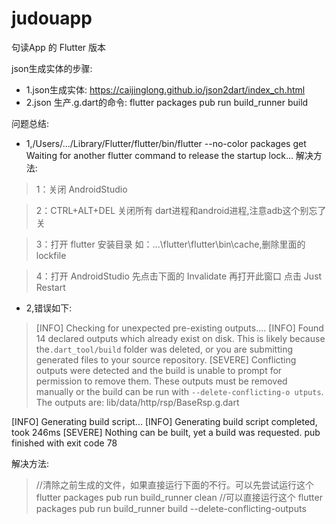 # judouapp

句读App 的 Flutter 版本

json生成实体的步骤: 
- 1.json生成实体: https://caijinglong.github.io/json2dart/index_ch.html
- 2.json 生产.g.dart的命令: flutter packages pub run build_runner build

问题总结: 
- 1,/Users/.../Library/Flutter/flutter/bin/flutter --no-color packages get
Waiting for another flutter command to release the startup lock...
解决方法: 
>1：关闭 AndroidStudio

>2：CTRL+ALT+DEL 关闭所有 dart进程和android进程,注意adb这个别忘了关
 
>3：打开 flutter 安装目录  如：...\flutter\flutter\bin\cache,删除里面的 lockfile
 
 >4：打开 AndroidStudio 先点击下面的 Invalidate 再打开此窗口 点击 Just Restart

 - 2,错误如下:
 > [INFO] Checking for unexpected pre-existing outputs....
[INFO] Found 14 declared outputs which already exist on disk. This is likely because the`.dart_tool/build` folder was deleted, or you are submitting generated files to your source repository.
[SEVERE] Conflicting outputs were detected and the build is unable to prompt for permission to remove them. These outputs must be removed manually or the build can be run with `--delete-conflicting-o
utputs`. The outputs are: lib/data/http/rsp/BaseRsp.g.dart
 
[INFO] Generating build script...
[INFO] Generating build script completed, took 246ms
[SEVERE] Nothing can be built, yet a build was requested.
pub finished with exit code 78

解决方法: 
> //清除之前生成的文件，如果直接运行下面的不行。可以先尝试运行这个
> flutter packages pub run build_runner clean
> //可以直接运行这个
> flutter packages pub run build_runner build --delete-conflicting-outputs
